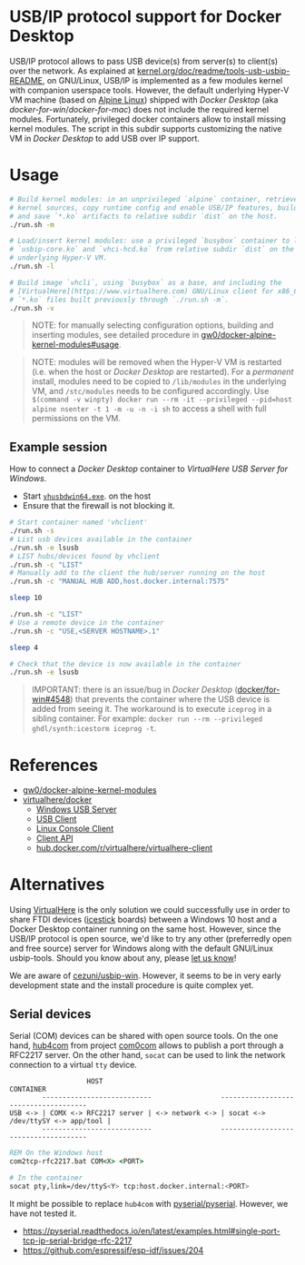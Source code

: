 # USB/IP protocol support for Docker Desktop

USB/IP protocol allows to pass USB device(s) from server(s) to client(s) over the network. As explained at [kernel.org/doc/readme/tools-usb-usbip-README](https://www.kernel.org/doc/readme/tools-usb-usbip-README), on GNU/Linux, USB/IP is implemented as a few modules kernel with companion userspace tools. However, the default underlying Hyper-V VM machine (based on [Alpine Linux](https://alpinelinux.org/)) shipped with *Docker Desktop* (aka *docker-for-win*/*docker-for-mac*) does not include the required kernel modules. Fortunately, privileged docker containers allow to install missing kernel modules. The script in this subdir supports customizing the native VM in *Docker Desktop* to add USB over IP support.

# Usage

``` bash
# Build kernel modules: in an unprivileged `alpine` container, retrieve the corresponding
# kernel sources, copy runtime config and enable USB/IP features, build `drivers/usb/usbip`
# and save `*.ko` artifacts to relative subdir `dist` on the host.
./run.sh -m

# Load/insert kernel modules: use a privileged `busybox` container to load kernel modules
# `usbip-core.ko` and `vhci-hcd.ko` from relative subdir `dist` on the host to the
# underlying Hyper-V VM.
./run.sh -l

# Build image `vhcli`, using `busybox` as a base, and including the
# [VirtualHere](https://www.virtualhere.com) GNU/Linux client for x86_64 along with the
# `*.ko` files built previously through `./run.sh -m`.
./run.sh -v
```

> NOTE: for manually selecting configuration options, building and inserting modules, see detailed procedure in [gw0/docker-alpine-kernel-modules#usage](https://github.com/gw0/docker-alpine-kernel-modules#usage).

> NOTE: modules will be removed when the Hyper-V VM is restarted (i.e. when the host or *Docker Desktop* are restarted). For a *permanent* install, modules need to be copied to `/lib/modules` in the underlying VM, and `/stc/modules` needs to be configured accordingly. Use `$(command -v winpty) docker run --rm -it --privileged --pid=host alpine nsenter -t 1 -m -u -n -i sh` to access a shell with full permissions on the VM.

## Example session

How to connect a *Docker Desktop* container to *VirtualHere USB Server for Windows*.

- Start [`vhusbdwin64.exe`](https://www.virtualhere.com/sites/default/files/usbserver/vhusbdwin64.exe). on the host
- Ensure that the firewall is not blocking it.

``` bash
# Start container named 'vhclient'
./run.sh -s
# List usb devices available in the container
./run.sh -e lsusb
# LIST hubs/devices found by vhclient
./run.sh -c "LIST"
# Manually add to the client the hub/server running on the host
./run.sh -c "MANUAL HUB ADD,host.docker.internal:7575"

sleep 10

./run.sh -c "LIST"
# Use a remote device in the container
./run.sh -c "USE,<SERVER HOSTNAME>.1"

sleep 4

# Check that the device is now available in the container
./run.sh -e lsusb
```

> IMPORTANT: there is an issue/bug in *Docker Desktop* ([docker/for-win#4548](https://github.com/docker/for-win/issues/4548)) that prevents the container where the USB device is added from seeing it. The workaround is to execute `iceprog` in a sibling container. For example: `docker run --rm --privileged ghdl/synth:icestorm iceprog -t`.

# References

- [gw0/docker-alpine-kernel-modules](https://github.com/gw0/docker-alpine-kernel-modules)
- [virtualhere/docker](https://github.com/virtualhere/docker)
  - [Windows USB Server](https://www.virtualhere.com/windows_server_software)
  - [USB Client](https://www.virtualhere.com/usb_client_software)
  - [Linux Console Client](https://www.virtualhere.com/linux_console)
  - [Client API](https://www.virtualhere.com/client_api)
  - [hub.docker.com/r/virtualhere/virtualhere-client](https://hub.docker.com/r/virtualhere/virtualhere-client)

# Alternatives

Using [VirtualHere](https://www.virtualhere.com) is the only solution we could successfully use in order to share FTDI devices ([icestick](https://www.latticesemi.com/icestick) boards) between a Windows 10 host and a Docker Desktop container running on the same host. However, since the USB/IP protocol is open source, we'd like to try any other (preferredly open and free source) server for Windows along with the default GNU/Linux usbip-tools. Should you know about any, please [let us know](https://github.com/ghdl/docker/issues/new)!

We are aware of [cezuni/usbip-win](https://github.com/cezuni/usbip-win). However, it seems to be in very early development state and the install procedure is quite complex yet.

## Serial devices

Serial (COM) devices can be shared with open source tools. On the one hand, [hub4com](https://sourceforge.net/projects/com0com/files/hub4com/) from project [com0com](http://com0com.sourceforge.net/) allows to publish a port through a RFC2217 server. On the other hand, `socat` can be used to link the network connection to a virtual `tty` device.

```
                   HOST                                           CONTAINER
        ---------------------------                 -------------------------------------
USB <-> | COMX <-> RFC2217 server | <-> network <-> | socat <-> /dev/ttySY <-> app/tool |
        ---------------------------                 -------------------------------------
```

```cmd
REM On the Windows host
com2tcp-rfc2217.bat COM<X> <PORT>
```

```bash
# In the container
socat pty,link=/dev/ttyS<Y> tcp:host.docker.internal:<PORT>
```

It might be possible to replace `hub4com` with [pyserial/pyserial](https://github.com/pyserial/pyserial). However, we have not tested it.

- https://pyserial.readthedocs.io/en/latest/examples.html#single-port-tcp-ip-serial-bridge-rfc-2217
- https://github.com/espressif/esp-idf/issues/204
